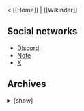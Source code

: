 < [[Home]] | [[Wikinder]]

## Social networks

* [Discord](https://discord.gg/qPE8DyuVw5)
* [Note](https://note.com/wikinder)
* [X](https://x.com/wikinderjp)

## Archives

<details>
<summary>[show]</summary>

* [X](https://archive.today/https://x.com/wikinderjp/status/*)

</details>
